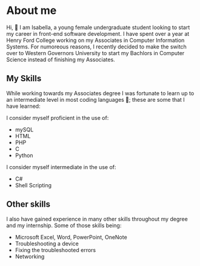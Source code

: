 # About me

Hi, 👋 I am Isabella, a young female undergraduate student looking to start my career in front-end software development. 
I have spent over a year at Henry Ford College working on my Associates in Computer Information Systems. For numoreous reasons, I recently decided to make the switch over to Western Governors University to start my Bachlors in Computer Science instead of finishing my Associates.
</br>

## My Skills

While working towards my Associates degree I was fortunate to learn up to an intermediate level in most coding languages 🙏; these are some that I have learned:

<!-- !!!Lets come back and add in the emojis of the code language!!! -->
I consider myself proficient in the use of:
- mySQL
- HTML
- PHP
- C
- Python

I consider myself intermediate in the use of:
- C#
- Shell Scripting

## Other skills
I also have gained experience in many other skills throughout my degree and my internship.
Some of those skills being:
- Microsoft Excel, Word, PowerPoint, OneNote
- Troubleshooting a device
- Fixing the troubleshooted errors
- Networking
    <!-- Add more skills -->


 <!-- Add a how to reach me page!! -->
